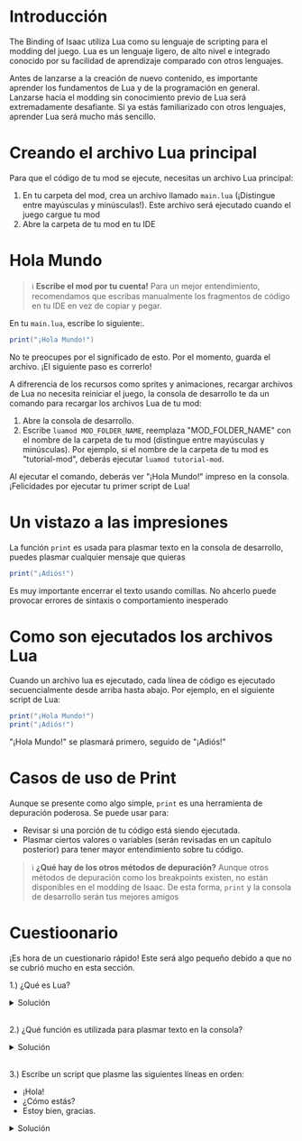 # Introducción

The Binding of Isaac utiliza Lua como su lenguaje de scripting para el modding del juego. Lua es un lenguaje ligero, de alto nivel e integrado conocido por su facilidad de aprendizaje comparado con otros lenguajes.

Antes de lanzarse a la creación de nuevo contenido, es importante aprender los fundamentos de Lua y de la programación en general. Lanzarse hacia el modding sin conocimiento previo de Lua será extremadamente desafiante. Si ya estás familiarizado con otros lenguajes, aprender Lua será mucho más sencillo.

# Creando el archivo Lua principal

Para que el código de tu mod se ejecute, necesitas un archivo Lua principal:
1. En tu carpeta del mod, crea un archivo llamado `main.lua` (¡Distingue entre mayúsculas y minúsculas!). Este archivo será ejecutado cuando el juego cargue tu mod
2. Abre la carpeta de tu mod en tu IDE

# Hola Mundo

>ℹ️ **Escribe el mod por tu cuenta!**
>Para un mejor entendimiento, recomendamos que escribas manualmente los fragmentos de código en tu IDE en vez de copiar y pegar.

En tu `main.lua`, escribe lo siguiente:.

```lua
print("¡Hola Mundo!")
```

No te preocupes por el significado de esto. Por el momento, guarda el archivo. ¡El siguiente paso es correrlo!

A difrerencia de los recursos como sprites y animaciones, recargar archivos de Lua no necesita reiniciar el juego, la consola de desarrollo te da un comando para recargar los archivos Lua de tu mod:

1. Abre la consola de desarrollo.
2. Escribe `luamod MOD_FOLDER_NAME`, reemplaza "MOD_FOLDER_NAME" con el nombre de la carpeta de tu mod (distingue entre mayúsculas y minúsculas). Por ejemplo, si el nombre de la carpeta de tu mod es "tutorial-mod", deberás ejecutar `luamod tutorial-mod`.

Al ejecutar el comando, deberás ver "¡Hola Mundo!" impreso en la consola. ¡Felicidades por ejecutar tu primer script de Lua!

# Un vistazo a las impresiones

La función `print` es usada para plasmar texto en la consola de desarrollo, puedes plasmar cualquier mensaje que quieras

```lua
print("¡Adiós!")
```

Es muy importante encerrar el texto usando comillas. No ahcerlo puede provocar errores de sintaxis o comportamiento inesperado

# Como son ejecutados los archivos Lua

Cuando un archivo lua es ejecutado, cada línea de código es ejecutado secuencialmente desde arriba hasta abajo. Por ejemplo, en el siguiente script de Lua:

```lua
print("¡Hola Mundo!")
print("¡Adiós!")
```

"¡Hola Mundo!" se plasmará primero, seguido de "¡Adiós!"

# Casos de uso de Print

Aunque se presente como algo simple, `print` es una herramienta de depuración poderosa. Se puede usar para:
  - Revisar si una porción de tu código está siendo ejecutada.
  - Plasmar ciertos valores o variables (serán revisadas en un capítulo posterior) para tener mayor entendimiento sobre tu código.

> ℹ️ **¿Qué hay de los otros métodos de depuración?**
> Aunque otros métodos de depuración como los breakpoints existen, no están disponibles en el modding de Isaac. De esta forma, `print` y la consola de desarrollo serán tus mejores amigos

# Cuestioonario

¡Es hora de un cuestionario rápido! Este será algo pequeño debido a que no se cubrió mucho en esta sección.

1.) ¿Qué es Lua?

<details>
  <summary>Solución</summary>
  Lua es un lenguaje de scripting ligero, de alto nivel e incrustado.
</details>
<br>

2.) ¿Qué función es utilizada para plasmar texto en la consola?

<details>
  <summary>Solución</summary>
  `print`
</details>
<br>

3.) Escribe un script que plasme las siguientes líneas en orden:
 - ¡Hola!
 - ¿Cómo estás?
 - Estoy bien, gracias.

  <details>
  <summary>Solución</summary>

  ```lua
  print("¡Hola!")
  print("¿Cómo estás?")
  print("Estoy bien, gracias.")
  ```
</details>
<br>
